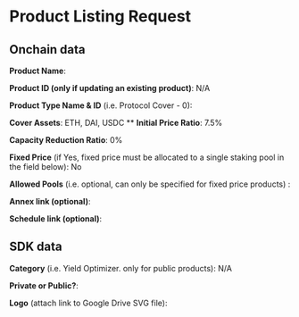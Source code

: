 # Product Listing Request

## Onchain data

**Product Name**:

**Product ID (only if updating an existing product)**: N/A

**Product Type Name & ID** (i.e. Protocol Cover - 0):

**Cover Assets**: ETH, DAI, USDC
**
**Initial Price Ratio**: 7.5%

**Capacity Reduction Ratio**: 0%

**Fixed Price** (if Yes, fixed price must be allocated to a single staking pool in the field 
below): No 

**Allowed Pools** (i.e. optional, can only be specified for fixed price products) :

**Annex link (optional)**:

**Schedule link (optional)**:

## SDK data
**Category** (i.e. Yield Optimizer. only for public products): N/A 

**Private or Public?**: 

**Logo** (attach link to Google Drive SVG file):
